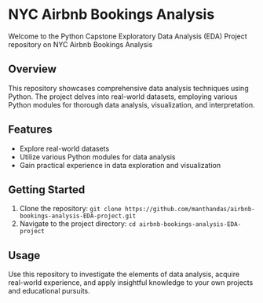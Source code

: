 # NYC Airbnb Bookings Analysis 
Welcome to the Python Capstone Exploratory Data Analysis (EDA) Project repository on NYC Airbnb Bookings Analysis 

## Overview
This repository showcases comprehensive data analysis techniques using Python. The project delves into real-world datasets, employing various Python modules for thorough data analysis, visualization, and interpretation.

## Features
- Explore real-world datasets
- Utilize various Python modules for data analysis
- Gain practical experience in data exploration and visualization

## Getting Started
1. Clone the repository: `git clone https://github.com/manthandas/airbnb-bookings-analysis-EDA-project.git`
2. Navigate to the project directory: `cd airbnb-bookings-analysis-EDA-project`

## Usage
Use this repository to investigate the elements of data analysis, acquire real-world experience, and apply insightful knowledge to your own projects and educational pursuits.
